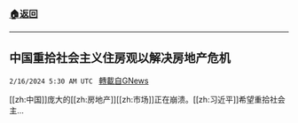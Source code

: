 ###  [:house:返回](README.md)
---


## 中国重拾社会主义住房观以解决房地产危机
`2/16/2024 5:30 AM UTC ` [轉載自GNews](https://gnews.org/articles/2313596)

[[zh:中国]]庞大的[[zh:房地产]][[zh:市场]]正在崩溃。[[zh:习近平]]希望重拾社会主...
